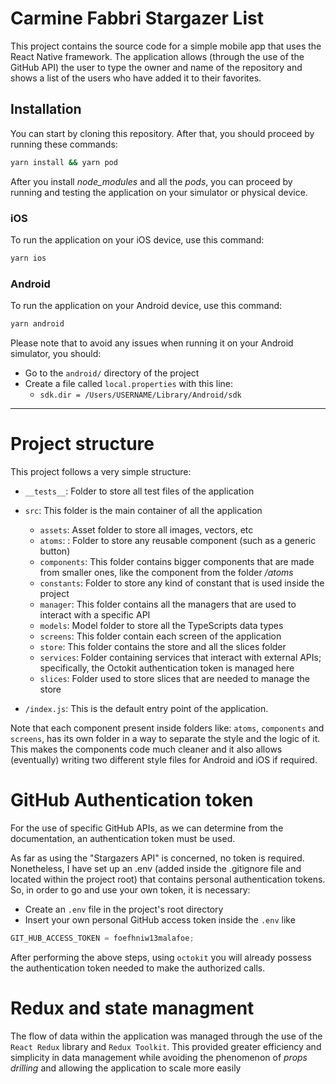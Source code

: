 # Carmine Fabbri Stargazer List

This project contains the source code for a simple mobile app that uses the React Native framework.
The application allows (through the use of the GitHub API) the user to type the owner and name of the repository and shows a list of the users who have added it to their favorites.

## Installation

You can start by cloning this repository.
After that, you should proceed by running these commands:

```bash
yarn install && yarn pod
```

After you install _node_modules_ and all the _pods_, you can proceed by running and testing the application on your simulator or physical device.

### iOS

To run the application on your iOS device, use this command:

```bash
yarn ios
```

### Android

To run the application on your Android device, use this command:

```bash
yarn android
```

Please note that to avoid any issues when running it on your Android simulator, you should:

- Go to the `android/` directory of the project
- Create a file called `local.properties` with this line:
  - `sdk.dir = /Users/USERNAME/Library/Android/sdk`

---

# Project structure

This project follows a very simple structure:

- `__tests__`: Folder to store all test files of the application

- `src`: This folder is the main container of all the application
  - `assets`: Asset folder to store all images, vectors, etc
  - `atoms`: : Folder to store any reusable component (such as a generic button)
  - `components`: This folder contains bigger components that are made from smaller ones, like the component from the folder _/atoms_
  - `constants`: Folder to store any kind of constant that is used inside the project
  - `manager`: This folder contains all the managers that are used to interact with a specific API
  - `models`: Model folder to store all the TypeScripts data types
  - `screens`: This folder contain each screen of the application
  - `store`: This folder contains the store and all the slices folder
  - `services`: Folder containing services that interact with external APIs; specifically, the Octokit authentication token is managed here
  - `slices`: Folder used to store slices that are needed to manage the store

- `/index.js`: This is the default entry point of the application.

Note that each component present inside folders like: `atoms`, `components` and `screens`, has its own folder in a way to separate the style and the logic of it.
This makes the components code much cleaner and it also allows (eventually) writing two different style files for Android and iOS if required.

# GitHub Authentication token

For the use of specific GitHub APIs, as we can determine from the documentation, an authentication token must be used.

As far as using the "Stargazers API" is concerned, no token is required.
Nonetheless, I have set up an .env (added inside the .gitignore file and located within the project root) that contains personal authentication tokens.
So, in order to go and use your own token, it is necessary:

- Create an `.env` file in the project's root directory
- Insert your own personal GitHub access token inside the `.env` like

```javascript
GIT_HUB_ACCESS_TOKEN = foefhniw13malafoe;
```

After performing the above steps, using `octokit` you will already possess the authentication token needed to make the authorized calls.

# Redux and state managment

The flow of data within the application was managed through the use of the `React Redux` library and `Redux Toolkit`.
This provided greater efficiency and simplicity in data management while avoiding the phenomenon of _props drilling_ and allowing the application to scale more easily
